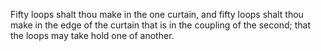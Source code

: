 Fifty loops shalt thou make in the one curtain, and fifty loops shalt thou make in the edge of the curtain that is in the coupling of the second; that the loops may take hold one of another.

